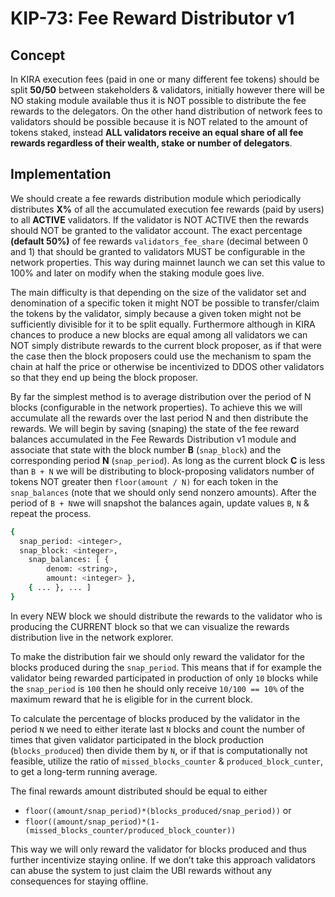 # KIP-73: Fee Reward Distributor v1

## Concept 


In KIRA execution fees (paid in one or many different fee tokens) should be split **50/50** between stakeholders & validators, initially however there will be NO staking module available thus it is NOT possible to distribute the fee rewards to the delegators. On the other hand distribution of network fees to validators should be possible because it is NOT related to the amount of tokens staked, instead **ALL validators receive an equal share of all fee rewards regardless of their wealth, stake or number of delegators**.


## Implementation 


We should create a fee rewards distribution module which periodically distributes **X%** of all the accumulated execution fee rewards (paid by users) to all **ACTIVE** validators. If the validator is NOT ACTIVE then the rewards should NOT be granted to the validator account. The exact percentage **(default 50%)** of fee rewards `validators_fee_share` (decimal between 0 and 1) that should be granted to validators MUST be configurable in the network properties. This way during mainnet launch we can set this value to 100% and later on modify when the staking module goes live.


The main difficulty is that depending on the size of the validator set and denomination of a specific token it might NOT be possible to transfer/claim the tokens by the validator, simply because a given token might not be sufficiently divisible for it to be split equally. Furthermore although in KIRA chances to produce a new blocks are equal among all validators we can NOT simply distribute rewards to the current block proposer, as if that were the case then the block proposers could use the mechanism to spam the chain at half the price or otherwise be incentivized to DDOS other validators so that they end up being the block proposer.


By far the simplest method is to average distribution over the period of N blocks (configurable in the network properties). To achieve this we will accumulate all the rewards over the last period N and then distribute the rewards. We will begin by saving (snaping) the state of the fee reward balances accumulated in the Fee Rewards Distribution v1 module and associate that state with the block number **B** (`snap_block`) and the corresponding period **N** (`snap_period`). As long as the current block **C** is less than `B + N` we will be distributing to block-proposing validators number of tokens NOT greater then `floor(amount / N)` for each token in the `snap_balances` (note that we should only send nonzero amounts). After the period of `B + N`we will snapshot the balances again, update values `B`, `N` & repeat the process.


```bash
{
  snap_period: <integer>,
  snap_block: <integer>,
	snap_balances: [ { 
		denom: <string>, 
		amount: <integer> }, 
	{ ... }, ... ]
}
```


In every NEW block we should distribute the rewards to the validator who is producing the CURRENT block so that we can visualize the rewards distribution live in the network explorer.


To make the distribution fair we should only reward the validator for the blocks produced during the `snap_period`. This means that if for example the validator being rewarded participated in production of only `10` blocks while the `snap_period` is `100` then he should only receive `10/100 == 10%` of the maximum reward that he is eligible for in the current block. 


To calculate the percentage of blocks produced by the validator in the period `N` we need to either iterate last `N` blocks and count the number of times that given validator participated in the block production (`blocks_produced`) then divide them by `N`, or if that is computationally not feasible, utilize the ratio of `missed_blocks_counter` & `produced_block_cunter`, to get a long-term running average. 


The final rewards amount distributed should be equal to either

- `floor((amount/snap_period)*(blocks_produced/snap_period))` or
- `floor((amount/snap_period)*(1-(missed_blocks_counter/produced_block_counter))`

This way we will only reward the validator for blocks produced and thus further incentivize staying online. If we don’t take this approach validators can abuse the system to just claim the UBI rewards without any consequences for staying offline.
